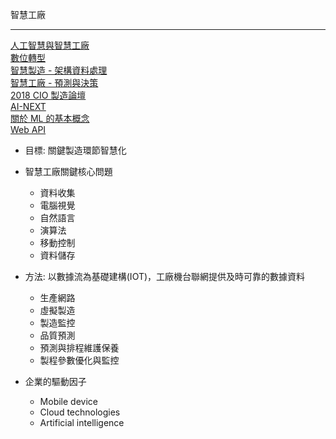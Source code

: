 智慧工廠
***
[人工智慧與智慧工廠](Data/智慧工廠.md)<br>[數位轉型](Data/轉型.md)<br>[智慧製造 - 架構資料處理](Data/智慧製造-1.md)<br>[智慧工廠 - 預測與決策 ](Data/智慧製造-2.md)<br>[2018 CIO 製造論壇](Data/2018-CIO-製造論壇.md)<br>[AI-NEXT](/Data/AINext.md)<br>[關於 ML 的基本概念](/類神經網路.md)<br>[Web API](\Data\WebAPI.md)




+ 目標: 關鍵製造環節智慧化<br>

+ 智慧工廠關鍵核心問題


  + 資料收集
  + 電腦視覺
  + 自然語言
  + 演算法
  + 移動控制
  + 資料儲存

+ 方法: 以數據流為基礎建構(IOT)，工廠機台聯網提供及時可靠的數據資料
  + 生產網路
  + 虛擬製造
  + 製造監控
  * 品質預測
  + 預測與排程維護保養 
  + 製程參數優化與監控

+ 企業的驅動因子

  - Mobile device
  - Cloud technologies
  - Artificial intelligence



